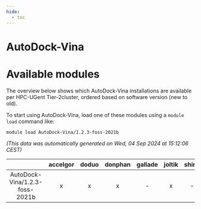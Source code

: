 ```yaml
---
hide:
  - toc
---
```


AutoDock-Vina
=============

# Available modules


The overview below shows which AutoDock-Vina installations are available per HPC-UGent Tier-2cluster, ordered based on software version (new to old).

To start using AutoDock-Vina, load one of these modules using a `module load` command like:

```shell
module load AutoDock-Vina/1.2.3-foss-2021b
```

*(This data was automatically generated on Wed, 04 Sep 2024 at 15:12:06 CEST)*  

| |accelgor|doduo|donphan|gallade|joltik|shinx|skitty|
| :---: | :---: | :---: | :---: | :---: | :---: | :---: | :---: |
|AutoDock-Vina/1.2.3-foss-2021b|x|x|x|-|x|-|x|

